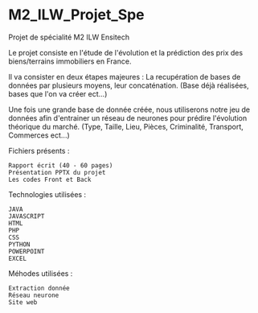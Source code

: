 # M2_ILW_Projet_Spe
Projet de spécialité M2 ILW Ensitech

Le projet consiste en l'étude de l'évolution et la prédiction des prix des biens/terrains immobiliers en France. 

Il va consister en deux étapes majeures : 
  La recupération de bases de données par plusieurs moyens, leur concaténation.
  (Base déjà réalisées, bases que l'on va créer ect...)
  
  Une fois une grande base de donnée créée, nous utiliserons notre jeu de données afin d'entrainer un réseau de neurones pour prédire l'évolution théorique du marché.
  (Type, Taille, Lieu, Pièces, Criminalité, Transport, Commerces ect...)
  
  Fichiers présents : 
  
    Rapport écrit (40 - 60 pages) 
    Présentation PPTX du projet
    Les codes Front et Back
    
  Technologies utilisées : 
  
    JAVA
    JAVASCRIPT
    HTML
    PHP
    CSS
    PYTHON
    POWERPOINT
    EXCEL
 
  Méhodes utilisées : 
  
    Extraction donnée
    Réseau neurone
    Site web 
